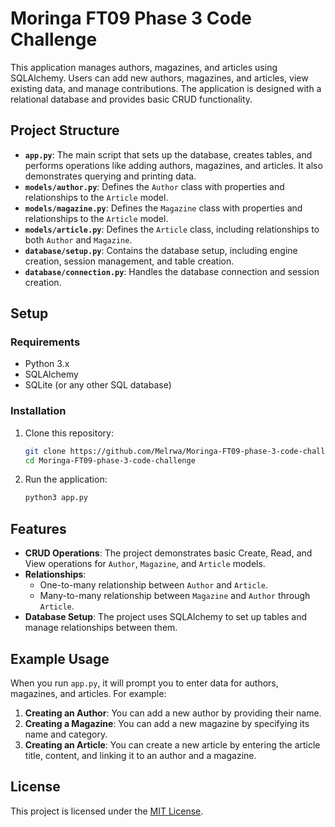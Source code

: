 # Moringa FT09 Phase 3 Code Challenge

This application manages authors, magazines, and articles using SQLAlchemy. Users can add new authors, magazines, and articles, view existing data, and manage contributions. The application is designed with a relational database and provides basic CRUD functionality.

## Project Structure

- **`app.py`**: The main script that sets up the database, creates tables, and performs operations like adding authors, magazines, and articles. It also demonstrates querying and printing data.
- **`models/author.py`**: Defines the `Author` class with properties and relationships to the `Article` model.
- **`models/magazine.py`**: Defines the `Magazine` class with properties and relationships to the `Article` model.
- **`models/article.py`**: Defines the `Article` class, including relationships to both `Author` and `Magazine`.
- **`database/setup.py`**: Contains the database setup, including engine creation, session management, and table creation.
- **`database/connection.py`**: Handles the database connection and session creation.

## Setup

### Requirements

- Python 3.x
- SQLAlchemy
- SQLite (or any other SQL database)

### Installation

1. Clone this repository:

    ```bash
    git clone https://github.com/Melrwa/Moringa-FT09-phase-3-code-challenge.git
    cd Moringa-FT09-phase-3-code-challenge
    ```

2. Run the application:

    ```bash
    python3 app.py
    ```

## Features

- **CRUD Operations**: The project demonstrates basic Create, Read, and View operations for `Author`, `Magazine`, and `Article` models.
- **Relationships**:
  - One-to-many relationship between `Author` and `Article`.
  - Many-to-many relationship between `Magazine` and `Author` through `Article`.
- **Database Setup**: The project uses SQLAlchemy to set up tables and manage relationships between them.

## Example Usage

When you run `app.py`, it will prompt you to enter data for authors, magazines, and articles. For example:

1. **Creating an Author**: You can add a new author by providing their name.
2. **Creating a Magazine**: You can add a new magazine by specifying its name and category.
3. **Creating an Article**: You can create a new article by entering the article title, content, and linking it to an author and a magazine.

## License

This project is licensed under the [MIT License](https://github.com/Melrwa/Moringa-FT09-phase-3-code-challenge/blob/main/LICENSE).
